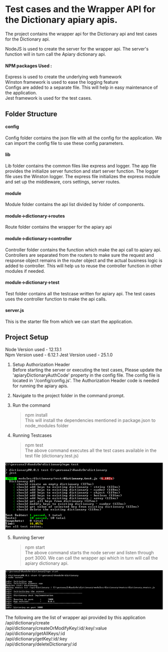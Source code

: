 <h1>Test cases and the Wrapper API for the Dictionary apiary apis.</h1>
  
The project contains the wrapper api for the Dictionary api and test cases for the Dictionary api.

NodeJS is used to create the server for the wrapper api. The server's function will in turn call the
Apiary dictionary api.<br>

<h4>NPM packages Used :</h4>
Express is used to create the underlying web framework<br>
Winston framework is used to ease the logging feature<br>
Configs are added to a separate file. This will help in easy maintenance of the application. <br>
Jest framework is used for the test cases.<br>


<h2>Folder Structure</h2>

<h4>config</h4>
  Config folder contains the json file with all the config for the application. We can import the config file to
  use these config parameters.

<h4>lib</h4>
  Lib folder contains the common files like express and logger.
  The app file provides the initialize server function and start server function.
  The logger file uses the Winston logger.
  The express file initializes the express module and set up the middleware, cors settings, server routes.

<h4>module</h4>
  Module folder contains the api list divided by folder of components.

<h4>module->dictionary->routes</h4>
  Route folder contains the wrapper for the apiary api

<h4>module->dictionary->controller</h4>
  Controller folder contains the function which make the api call to apiary api. Controllers are separated from the
  routers to make sure the request and response object remains in the router object and the actual business logic is
  added to controller. This will help us to reuse the controller function in other modules if needed.

<h4>module->dictionary->test</h4>
  Test folder contains all the testcase written for apiary api. The test cases uses the controller function to make
  the api calls.

<h4>server.js</h4>
  This is the starter file from which we can start the application.

<h2>Project Setup</h2>

Node Version used - 12.13.1<br>
Npm Version used - 6.12.1
Jest Version used - 25.1.0


1) Setup Authorization Header<br>
  Before starting the server or executing the test cases, Please update the 'apiaryDictionaryAuthCode' property in
  the config file. The config file is located in '/config/config.js'. The Authorization Header code is needed for
  running the apiary apis.

2) Navigate to the project folder in the command prompt.<br>

3) Run the command<br>
    >npm install<br>
This will install the dependencies mentioned in package.json to node_modules folder

4) Running Testcases<br>
    >npm test<br>
  The above command executes all the test cases available in the test file (dictionary.test.js)
  
  ![Test Screenshot](/public/images/test.png)
  

5) Running Server<br>
     >npm start<br>
  The above command starts the node server and listen through port 3000. We can call the wrapper api which in turn
  will call the apiary dictionary api.

![Server Screenshot](/public/images/server.png)

 The following are the list of wrapper api provided by this application<br>
      /api/dictionary/create<br>
      /api/dictionary/createOrModifyKey/:id/:key/:value<br>
      /api/dictionary/getAllKeys/:id<br>
      /api/dictionary/getKey/:id/:key<br>
      /api/dictionary/deleteDictionary/:id<br>
      

